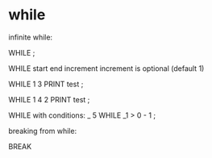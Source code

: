 # while

infinite while:

WHILE
;

WHILE start end increment
increment is optional (default 1)

WHILE 1 3
    PRINT test
;

WHILE 1 4 2
    PRINT test
;

WHILE with conditions:
_ 5
WHILE _1 > 0
    - 1
;

breaking from while:

BREAK
